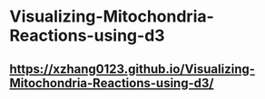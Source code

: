 # Visualizing-Mitochondria-Reactions-using-d3
## https://xzhang0123.github.io/Visualizing-Mitochondria-Reactions-using-d3/
